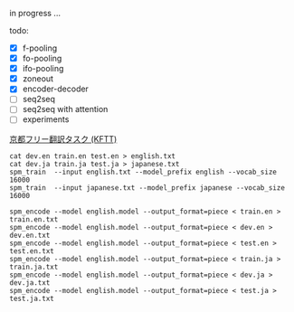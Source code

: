 in progress ...

todo:
- [x] f-pooling
- [x] fo-pooling
- [x] ifo-pooling
- [x] zoneout
- [x] encoder-decoder
- [ ] seq2seq
- [ ] seq2seq with attention
- [ ] experiments

[京都フリー翻訳タスク (KFTT)](http://www.phontron.com/kftt/index-ja.html#dataonly)

```
cat dev.en train.en test.en > english.txt
cat dev.ja train.ja test.ja > japanese.txt
spm_train  --input english.txt --model_prefix english --vocab_size 16000
spm_train  --input japanese.txt --model_prefix japanese --vocab_size 16000
```

```
spm_encode --model english.model --output_format=piece < train.en > train.en.txt
spm_encode --model english.model --output_format=piece < dev.en > dev.en.txt
spm_encode --model english.model --output_format=piece < test.en > test.en.txt
spm_encode --model english.model --output_format=piece < train.ja > train.ja.txt
spm_encode --model english.model --output_format=piece < dev.ja > dev.ja.txt
spm_encode --model english.model --output_format=piece < test.ja > test.ja.txt
```